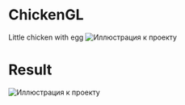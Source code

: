 # ChickenGL
Little chicken with egg
![Иллюстрация к проекту](https://github.com/CryptoRamik/ChickenGL/blob/master/IMG_Cipa.jpeg)

# Result
![Иллюстрация к проекту](https://github.com/CryptoRamik/ChickenGL/blob/master/RC.jpg)

